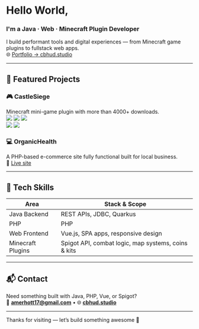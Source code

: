 # Hello World,  
### I'm a Java · Web · Minecraft Plugin Developer  

I build performant tools and digital experiences — from Minecraft game plugins to fullstack web apps.  
🌐 [Portfolio → cbhud.studio](https://cbhud.studio)

---

## 🔧 Featured Projects

### 🎮 CastleSiege  
Minecraft mini-game plugin with more than 4000+ downloads.<br>
[![](https://img.shields.io/badge/SpigotMc-black?style=for-the-badge&logo=spigotmc)](https://spigotmc.org/resources/authors/exzonepvp.408550)
[![](https://img.shields.io/spiget/downloads/115123?style=for-the-badge&logo=spigotmc&color=orange)](https://spigotmc.org/resources/castle-siege-king-teams-kits-abilities-coins-stats-map-regeneration-more.115123)
[![](https://img.shields.io/spiget/stars/115123?style=for-the-badge&logo=spigotmc)](https://spigotmc.org/resources/castle-siege-king-teams-kits-abilities-coins-stats-map-regeneration-more.115123)<br>
[![](https://img.shields.io/badge/Modrinth-black?style=for-the-badge&logo=modrinth)](https://modrinth.com/user/cbhud)
[![](https://img.shields.io/modrinth/dt/qciYBDg7?style=for-the-badge&logo=modrinth)](https://modrinth.com/plugin/castlesiege)

### 💻 OrganicHealth  
A PHP-based e-commerce site fully functional built for local business.  
🌿 [Live site](https://organichealth.zya.me)

---

## 🧠 Tech Skills
| Area              | Stack & Scope                                                  |
|-------------------|----------------------------------------------------------------|
| Java Backend      | REST APIs, JDBC, Quarkus                                       |
| PHP               | PHP                                                            | 
| Web Frontend      | Vue.js, SPA apps, responsive design                            |
| Minecraft Plugins | Spigot API, combat logic, map systems, coins & kits            |

---

## 📬 Contact

Need something built with Java, PHP, Vue, or Spigot?  
📧 **amerhott17@gmail.com** • 🌐 **[cbhud.studio](https://cbhud.studio)**

---

Thanks for visiting — let’s build something awesome 🚀
